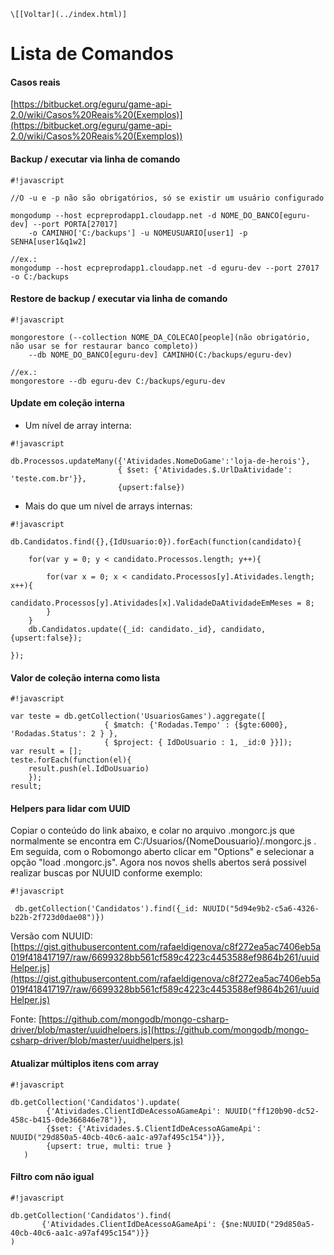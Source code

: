 <!-- TITLE: Mongo Cmd -->
<!-- SUBTITLE: A quick summary of Mongo Cmd -->

    \[[Voltar](../index.html)]

# Lista de Comandos #

#### Casos reais ####
[https://bitbucket.org/eguru/game-api-2.0/wiki/Casos%20Reais%20(Exemplos)](https://bitbucket.org/eguru/game-api-2.0/wiki/Casos%20Reais%20(Exemplos))

#### Backup / executar via linha de comando ####
```
#!javascript

//O -u e -p não são obrigatórios, só se existir um usuário configurado

mongodump --host ecpreprodapp1.cloudapp.net -d NOME_DO_BANCO[eguru-dev] --port PORTA[27017] 
    -o CAMINHO['C:/backups'] -u NOMEUSUARIO[user1] -p SENHA[user1&q1w2]

//ex.:
mongodump --host ecpreprodapp1.cloudapp.net -d eguru-dev --port 27017 -o C:/backups
```

#### Restore de backup / executar via linha de comando ####
```
#!javascript

mongorestore (--collection NOME_DA_COLECAO[people](não obrigatório, não usar se for restaurar banco completo))
    --db NOME_DO_BANCO[eguru-dev] CAMINHO(C:/backups/eguru-dev)

//ex.:
mongorestore --db eguru-dev C:/backups/eguru-dev
```

#### Update em coleção interna ####

* Um nível de array interna:
```
#!javascript

db.Processos.updateMany({'Atividades.NomeDoGame':'loja-de-herois'},
                        { $set: {'Atividades.$.UrlDaAtividade': 'teste.com.br'}},
                        {upsert:false})

```

* Mais do que um nível de arrays internas:
```
#!javascript

db.Candidatos.find({},{IdUsuario:0}).forEach(function(candidato){     
            
    for(var y = 0; y < candidato.Processos.length; y++){             
        
        for(var x = 0; x < candidato.Processos[y].Atividades.length; x++){                   
            candidato.Processos[y].Atividades[x].ValidadeDaAtividadeEmMeses = 8;                           
        }         
    }        
    db.Candidatos.update({_id: candidato._id}, candidato, {upsert:false});     

});
```

#### Valor de coleção interna como lista ####
```
#!javascript

var teste = db.getCollection('UsuariosGames').aggregate([
                     { $match: {'Rodadas.Tempo' : {$gte:6000}, 'Rodadas.Status': 2 } },
                     { $project: { IdDoUsuario : 1, _id:0 }}]);
var result = [];
teste.forEach(function(el){
    result.push(el.IdDoUsuario)
    });
result;
```

#### Helpers para lidar com UUID ####

Copiar o conteúdo do link abaixo, e colar no arquivo .mongorc.js que normalmente se encontra em C:/Usuarios/{NomeDousuario}/.mongorc.js . Em seguida, com o Robomongo aberto clicar em "Options" e selecionar a opção "load .mongorc.js". Agora nos novos shells abertos será possivel realizar buscas por NUUID conforme exemplo:

```
#!javascript

 db.getCollection('Candidatos').find({_id: NUUID("5d94e9b2-c5a6-4326-b22b-2f723d0dae08")}) 
```


Versão com NUUID:
[https://gist.githubusercontent.com/rafaeldigenova/c8f272ea5ac7406eb5a019f418417197/raw/6699328bb561cf589c4223c4453588ef9864b261/uuidHelper.js](https://gist.githubusercontent.com/rafaeldigenova/c8f272ea5ac7406eb5a019f418417197/raw/6699328bb561cf589c4223c4453588ef9864b261/uuidHelper.js)

Fonte:
[https://github.com/mongodb/mongo-csharp-driver/blob/master/uuidhelpers.js](https://github.com/mongodb/mongo-csharp-driver/blob/master/uuidhelpers.js)

#### Atualizar múltiplos itens com array ####
```
#!javascript

db.getCollection('Candidatos').update(
        {'Atividades.ClientIdDeAcessoAGameApi': NUUID("ff120b90-dc52-458c-b415-0de366846e78")},
        {$set: {'Atividades.$.ClientIdDeAcessoAGameApi': NUUID("29d850a5-40cb-40c6-aa1c-a97af495c154")}},
        {upsert: true, multi: true }
   )

```
#### Filtro com não igual ####
```
#!javascript

db.getCollection('Candidatos').find(
       {'Atividades.ClientIdDeAcessoAGameApi': {$ne:NUUID("29d850a5-40cb-40c6-aa1c-a97af495c154")}}
)

```